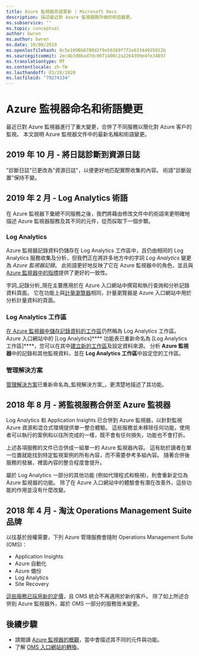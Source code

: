 ```yaml
---
title: Azure 監視器術語更新 | Microsoft Docs
description: 描述最近對 Azure 監視服務所做的術語變更。
ms.subservice: ''
ms.topic: conceptual
author: bwren
ms.author: bwren
ms.date: 10/08/2019
ms.openlocfilehash: 0c5e1096b0780d2f9e50389f772e63344935012b
ms.sourcegitcommit: 2ec4b3d0bad7dc0071400c2a2264399e4fe34897
ms.translationtype: MT
ms.contentlocale: zh-TW
ms.lasthandoff: 03/28/2020
ms.locfileid: "79274134"
---
```

# <a name="azure-monitor-naming-and-terminology-changes"></a>Azure 監視器命名和術語變更
最近已對 Azure 監視器進行了重大變更，合併了不同服務以簡化對 Azure 客戶的監視。 本文說明 Azure 監視器文件中的最新名稱和術語變更。

## <a name="october-2019---diagnostic-log-to-resource-log"></a>2019 年 10 月 - 將日誌診斷到資源日誌
"診斷日誌"已更改為"資源日誌"，以便更好地匹配實際收集的內容。 術語"診斷設置"保持不變。  

## <a name="february-2019---log-analytics-terminology"></a>2019 年 2 月 - Log Analytics 術語
在 Azure 監視器下彙總不同服務之後，我們將藉由修改文件中的術語來更明確地描述 Azure 監視器服務及其不同的元件，從而採取下一個步驟。 

### <a name="log-analytics"></a>Log Analytics
Azure 監視器記錄資料仍儲存在 Log Analytics 工作區中，且仍由相同的 Log Analytics 服務收集及分析，但我們正在將許多地方中的字詞 _Log Analytics_ 變更為 _Azure 監視器記錄_。 此術語更好地反映了它在 Azure 監視器中的角色，並且與[Azure 監視器中的指標](platform/data-platform-metrics.md)提供了更好的一致性。

字詞_記錄分析_現在主要應用於在 Azure 入口網站中撰寫和執行查詢和分析記錄資料頁面。 它在功能上與[計量瀏覽器](platform/metrics-charts.md)相同，計量瀏覽器是 Azure 入口網站中用於分析計量資料的頁面。

### <a name="log-analytics-workspaces"></a>Log Analytics 工作區
[在 Azure 監視器中儲存記錄資料的工作區](platform/manage-access.md)仍然稱為 Log Analytics 工作區。 Azure 入口網站中的 [Log Analytics]**** 功能表已重新命名為 [Log Analytics 工作區]****，您可以在其中[建立新的工作區](learn/quick-create-workspace.md)及設定資料來源。 分析 **Azure 監視器**中的記錄和其他監視資料，並在 **Log Analytics 工作區**中設定您的工作區。

### <a name="management-solutions"></a>管理解決方案
[管理解決方案](insights/solutions.md)已重新命名為_監視解決方案_，更清楚地描述了其功能。


## <a name="august-2018---consolidation-of-monitoring-services-into-azure-monitor"></a>2018 年 8 月 - 將監視服務合併至 Azure 監視器
Log Analytics 和 Application Insights 已合併到 Azure 監視器，以針對監視 Azure 資源和混合式環境提供單一整合體驗。 這些服務並未移除任何功能，使用者可以執行的案例和以往所完成的一樣，既不會有任何損失，功能也不會打折。

上述各項服務的文件已合併成一組單一的 Azure 監視器內容。 這有助於讀者在單一位置就能找到特定監視案例的所有內容，而不需要參考多組內容。 隨著合併後服務的發展，裡面內容的整合程度會提升。

屬於 Log Analytics 一部分的其他功能 (例如代理程式和檢視)，則會重新定位為 Azure 監視器的功能。 除了在 Azure 入口網站中的體驗會有潛在改善外，這些功能的作用並沒有什麼改變。


## <a name="april-2018---retirement-of-operations-management-suite-brand"></a>2018 年 4 月 - 淘汰 Operations Management Suite 品牌
以往基於授權需要，下列 Azure 管理服務會隨附 Operations Management Suite (OMS)：

- Application Insights
- Azure 自動化
- Azure 備份
- Log Analytics
- Site Recovery

[這些服務已採用新的定價](https://azure.microsoft.com/blog/introducing-a-new-way-to-purchase-azure-monitoring-services/)，且 OMS 統合不再適用於新的客戶。 除了如上所述合併到 Azure 監視器外，屬於 OMS 一部分的服務皆未變更。 




## <a name="next-steps"></a>後續步驟

- 請閱讀 [Azure 監視器的概觀](overview.md)，當中會描述其不同的元件與功能。
- 了解 [OMS 入口網站的轉換](../log-analytics/log-analytics-oms-portal-transition.md)。
